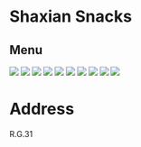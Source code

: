 ﻿# Shaxian Snacks

## Menu

<div class="image-slide">
<img src="https://img.xmummap.com/G_shaxian_menu (1).webp" />
<img src="https://img.xmummap.com/G_shaxian_menu (2).webp" />
<img src="https://img.xmummap.com/G_shaxian_menu (3).webp" />
<img src="https://img.xmummap.com/G_shaxian_menu (4).webp" />
<img src="https://img.xmummap.com/G_shaxian_menu (5).webp" />
<img src="https://img.xmummap.com/G_shaxian_menu (6).webp" />
<img src="https://img.xmummap.com/G_shaxian_menu (7).webp" />
<img src="https://img.xmummap.com/G_shaxian_menu (8).webp" />
<img src="https://img.xmummap.com/G_shaxian_menu (9).webp" />
<img src="https://img.xmummap.com/G_shaxian_menu (10).webp" />
</div>

# Address

R.G.31
